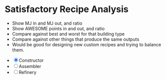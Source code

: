 Satisfactory Recipe Analysis
============================

- Show MJ in and MJ out, and ratio
- Show AWESOME points in and out, and ratio
- Compare against best and worst for that building type
- Compare against other things that produce the same outputs
- Would be good for designing new custom recipes and trying to balance them.


* <label><input type=radio name=machine value=constructor checked>Constructor</label>
* <label><input type=radio name=machine value=assembler>Assembler</label>
* <label><input type=radio name=machine value=refinery>Refinery</label>

<form id=recipe></form>

<!-- One of these works on Sikorsky, one works on GH Pages. The other will 404 either way. -->
<script type=module src="/static/satisfactory-recipes.js"></script>
<script type=module src="satisfactory-recipes.js"></script>

<style>
table tr td:not(:first-child) {width: 100%;}
</style>
